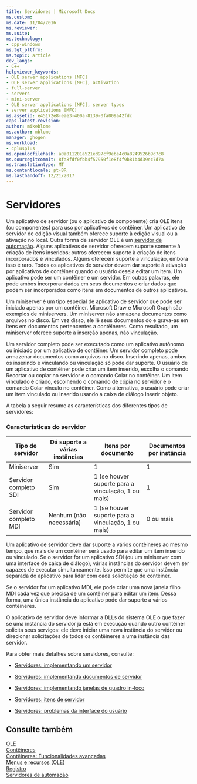 ```yaml
---
title: Servidores | Microsoft Docs
ms.custom: 
ms.date: 11/04/2016
ms.reviewer: 
ms.suite: 
ms.technology:
- cpp-windows
ms.tgt_pltfrm: 
ms.topic: article
dev_langs:
- C++
helpviewer_keywords:
- OLE server applications [MFC]
- OLE server applications [MFC], activation
- full-server
- servers
- mini-server
- OLE server applications [MFC], server types
- server applications [MFC]
ms.assetid: e45172e8-eae3-400a-8139-0fa009a42fdc
caps.latest.revision: 
author: mikeblome
ms.author: mblome
manager: ghogen
ms.workload:
- cplusplus
ms.openlocfilehash: a0a011201a521ed97cf9ebe4c0a8249526b9d7c8
ms.sourcegitcommit: 8fa8fdf0fbb4f57950f1e8f4f9b81b4d39ec7d7a
ms.translationtype: MT
ms.contentlocale: pt-BR
ms.lasthandoff: 12/21/2017
---
```

# <a name="servers"></a>Servidores
Um aplicativo de servidor (ou o aplicativo de componente) cria OLE itens (ou componentes) para uso por aplicativos de contêiner. Um aplicativo de servidor de edição visual também oferece suporte à edição visual ou a ativação no local. Outra forma de servidor OLE é um [servidor de automação](../mfc/automation-servers.md). Alguns aplicativos de servidor oferecem suporte somente à criação de itens inseridos; outros oferecem suporte à criação de itens incorporados e vinculados. Alguns oferecem suporte a vinculação, embora isso é raro. Todos os aplicativos de servidor devem dar suporte à ativação por aplicativos de contêiner quando o usuário deseja editar um item. Um aplicativo pode ser um contêiner e um servidor. Em outras palavras, ele pode ambos incorporar dados em seus documentos e criar dados que podem ser incorporados como itens em documentos de outros aplicativos.  
  
 Um miniserver é um tipo especial de aplicativo de servidor que pode ser iniciado apenas por um contêiner. Microsoft Draw e Microsoft Graph são exemplos de miniservers. Um miniserver não armazena documentos como arquivos no disco. Em vez disso, ele lê seus documentos do e grava-as em itens em documentos pertencentes a contêineres. Como resultado, um miniserver oferece suporte à inserção apenas, não vinculação.  
  
 Um servidor completo pode ser executado como um aplicativo autônomo ou iniciado por um aplicativo de contêiner. Um servidor completo pode armazenar documentos como arquivos no disco. Inserindo apenas, ambos os inserindo e vinculando ou vinculação só pode dar suporte. O usuário de um aplicativo de contêiner pode criar um item inserido, escolha o comando Recortar ou copiar no servidor e o comando Colar no contêiner. Um item vinculado é criado, escolhendo o comando de cópia no servidor e o comando Colar vínculo no contêiner. Como alternativa, o usuário pode criar um item vinculado ou inserido usando a caixa de diálogo Inserir objeto.  
  
 A tabela a seguir resume as características dos diferentes tipos de servidores:  
  
### <a name="server-characteristics"></a>Características do servidor  
  
|Tipo de servidor|Dá suporte a várias instâncias|Itens por documento|Documentos por instância|  
|--------------------|---------------------------------|------------------------|----------------------------|  
|Miniserver|Sim|1|1|  
|Servidor completo SDI|Sim|1 (se houver suporte para a vinculação, 1 ou mais)|1|  
|Servidor completo MDI|Nenhum (não necessária)|1 (se houver suporte para a vinculação, 1 ou mais)|0 ou mais|  
  
 Um aplicativo de servidor deve dar suporte a vários contêineres ao mesmo tempo, que mais de um contêiner será usado para editar um item inserido ou vinculado. Se o servidor for um aplicativo SDI (ou um miniserver com uma interface de caixa de diálogo), várias instâncias do servidor devem ser capazes de executar simultaneamente. Isso permite que uma instância separada do aplicativo para lidar com cada solicitação de contêiner.  
  
 Se o servidor for um aplicativo MDI, ele pode criar uma nova janela filho MDI cada vez que precisa de um contêiner para editar um item. Dessa forma, uma única instância do aplicativo pode dar suporte a vários contêineres.  
  
 O aplicativo de servidor deve informar a DLLs do sistema OLE o que fazer se uma instância do servidor já está em execução quando outro contêiner solicita seus serviços: ele deve iniciar uma nova instância do servidor ou direcionar solicitações de todos os contêineres a uma instância das servidor.  
  
 Para obter mais detalhes sobre servidores, consulte:  
  
-   [Servidores: implementando um servidor](../mfc/servers-implementing-a-server.md)  
  
-   [Servidores: implementando documentos de servidor](../mfc/servers-implementing-server-documents.md)  
  
-   [Servidores: implementando janelas de quadro in-loco](../mfc/servers-implementing-in-place-frame-windows.md)  
  
-   [Servidores: itens de servidor](../mfc/servers-server-items.md)  
  
-   [Servidores: problemas da interface do usuário](../mfc/servers-user-interface-issues.md)  
  
## <a name="see-also"></a>Consulte também  
 [OLE](../mfc/ole-in-mfc.md)   
 [Contêineres](../mfc/containers.md)   
 [Contêineres: Funcionalidades avançadas](../mfc/containers-advanced-features.md)   
 [Menus e recursos (OLE)](../mfc/menus-and-resources-ole.md)   
 [Registro](../mfc/registration.md)   
 [Servidores de automação](../mfc/automation-servers.md)

